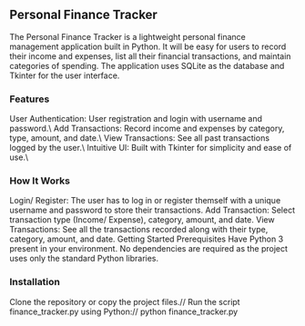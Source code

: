 ## Personal Finance Tracker
The Personal Finance Tracker is a lightweight personal finance management application built in Python. It will be easy for users to record their income and expenses, list all their financial transactions, and maintain categories of spending. The application uses SQLite as the database and Tkinter for the user interface.

### Features
User Authentication: User registration and login with username and password.\\
Add Transactions: Record income and expenses by category, type, amount, and date.\\
View Transactions: See all past transactions logged by the user.\\
Intuitive UI: Built with Tkinter for simplicity and ease of use.\\
### How It Works 
Login/ Register:
The user has to log in or register themself with a unique username and password to store their transactions.
Add Transaction:
Select transaction type (Income/ Expense), category, amount, and date.
View Transactions:
See all the transactions recorded along with their type, category, amount, and date.
Getting Started 
Prerequisites
Have Python 3 present in your environment. No dependencies are required as the project uses only the standard Python libraries.

### Installation
Clone the repository or copy the project files.//
Run the script finance_tracker.py using Python://
python finance_tracker.py

